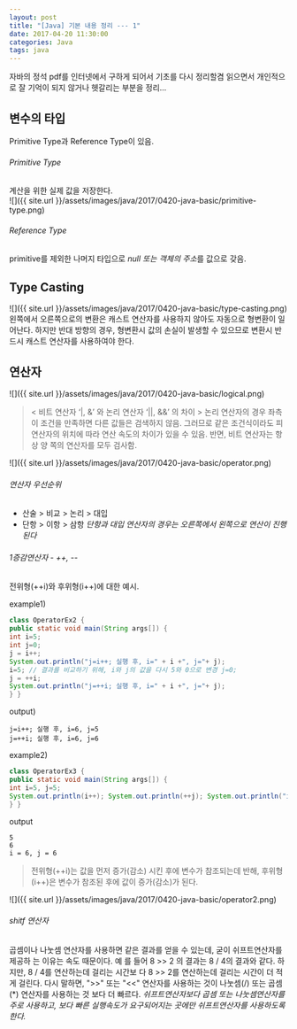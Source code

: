```yaml
---
layout: post
title: "[Java] 기본 내용 정리 --- 1"
date: 2017-04-20 11:30:00
categories: Java
tags: java
---
```


자바의 정석 pdf를 인터넷에서 구하게 되어서 기초를 다시 정리할겸 읽으면서 개인적으로 잘 기억이 되지 않거나 헷갈리는 부분을 정리...

## 변수의 타입
Primitive Type과 Reference Type이 있음.

###### Primitive Type
계산을 위한 실제 값을 저장한다.<br/>
![]({{ site.url }}/assets/images/java/2017/0420-java-basic/primitive-type.png)

###### Reference Type
primitive를 제외한 나머지 타입으로 *null 또는 객체의 주소*를 값으로 갖음.

## Type Casting
![]({{ site.url }}/assets/images/java/2017/0420-java-basic/type-casting.png)
왼쪽에서 오른쪽으로의 변환은 캐스트 연산자를 사용하지 않아도 자동으로 형변환이 일어난다.
하지만 반대 방향의 경우, 형변환시 값의 손실이 발생할 수 있으므로 변환시 반드시 캐스트 연산자를 사용하여야 한다.

## 연산자
![]({{ site.url }}/assets/images/java/2017/0420-java-basic/logical.png)
> < 비트 연산자 ‘|, &’ 와 논리 연산자 ‘||, &&’ 의 차이 >
> 논리 연산자의 경우 좌측이 조건을 만족하면 다른 값들은 검색하지 않음.
> 그러므로 같은 조건식이라도 피연산자의 위치에 따라 연산 속도의 차이가 있을 수 있음.
> 반면, 비트 연산자는 항상 양 쪽의 연산자를 모두 검사함.

![]({{ site.url }}/assets/images/java/2017/0420-java-basic/operator.png)

###### 연산자 우선순위
* 산술 > 비교 > 논리 > 대입 
* 단항 > 이항 > 삼항 
*단항과 대입 연산자의 경우는 오른쪽에서 왼쪽으로 연산이 진행된다*

###### 1증감연산자 - ++, --
전위형(++i)와 후위형(i++)에 대한 예시.

example1)
```java
class OperatorEx2 {
public static void main(String args[]) {
int i=5;
int j=0;
j = i++;
System.out.println("j=i++; 실행 후, i=" + i +", j="+ j);
i=5; // 결과를 비교하기 위해, i와 j의 값을 다시 5와 0으로 변경 j=0;
j = ++i;
System.out.println("j=++i; 실행 후, i=" + i +", j="+ j);
} }
```
output)
```
j=i++; 실행 후, i=6, j=5 
j=++i; 실행 후, i=6, j=6
```

example2)
```java
class OperatorEx3 {
public static void main(String args[]) {
int i=5, j=5;
System.out.println(i++); System.out.println(++j); System.out.println("i = " + i + ", j = " +j);
} }
```
output
```
5
6
i = 6, j = 6
```

> 전위형(++i)는 값을 먼저 증가(감소) 시킨 후에 변수가 참조되는데 반해,
> 후위형(i++)은 변수가 참조된 후에 값이 증가(감소)가 된다.

![]({{ site.url }}/assets/images/java/2017/0420-java-basic/operator2.png)


###### shitf 연산자
곱셈이나 나눗셈 연산자를 사용하면 같은 결과를 얻을 수 있는데, 굳이 쉬프트연산자를 제공하 는 이유는 속도 때문이다.
예 를 들어 8 >> 2 의 결과는 8 / 4의 결과와 같다. 하지만, 8 / 4를 연산하는데 걸리는 시간보 다 8 >> 2를 연산하는데 걸리는 시간이 더 적게 걸린다. 다시 말하면, ">>" 또는 "<<" 연산자를 사용하는 것이 나눗셈(/) 또는 곱셈(*) 연산자를 사용하는 것 보다 더 빠르다. 
*쉬프트연산자보다 곱셈 또는 나눗셈연산자를 주로 사용하고, 보다 빠른 실행속도가 요구되어지는 곳에만 쉬프트연산자를 사용하도록 한다.*

